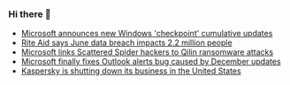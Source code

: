 ### Hi there 👋

<!--START_SECTION:feed-->
* [Microsoft announces new Windows 'checkpoint' cumulative updates](https://www.bleepingcomputer.com/news/microsoft/microsoft-announces-new-windows-checkpoint-cumulative-updates/)
* [Rite Aid says June data breach impacts 2.2 million people](https://www.bleepingcomputer.com/news/security/rite-aid-says-june-data-breach-impacts-22-million-people/)
* [Microsoft links Scattered Spider hackers to Qilin ransomware attacks](https://www.bleepingcomputer.com/news/security/microsoft-links-scattered-spider-hackers-to-qilin-ransomware-attacks/)
* [Microsoft finally fixes Outlook alerts bug caused by December updates](https://www.bleepingcomputer.com/news/microsoft/microsoft-finally-fixes-outlook-alerts-bug-caused-by-december-updates/)
* [Kaspersky is shutting down its business in the United States](https://www.bleepingcomputer.com/news/security/kaspersky-is-shutting-down-its-business-in-the-united-states/)
<!--END_SECTION:feed-->

<!--
**frankenk/frankenk** is a ✨ _special_ ✨ repository because its `README.md` (this file) appears on your GitHub profile.

Here are some ideas to get you started:

- 🔭 I’m currently working on ...
- 🌱 I’m currently learning ...
- 👯 I’m looking to collaborate on ...
- 🤔 I’m looking for help with ...
- 💬 Ask me about ...
- 📫 How to reach me: ...
- 😄 Pronouns: ...
- ⚡ Fun fact: ...
-->




